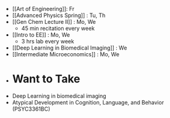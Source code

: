 - [[Art of Engineering]]: Fr
- [[Advanced Physics Spring]] : Tu, Th
- [[Gen Chem Lecture II]] : Mo, We
	- 45 min recitation every week
- [[Intro to EE]] : Mo, We
	- 3 hrs lab every week
- [[Deep Learning in Biomedical Imaging]] : We
- [[Intermediate Microeconomics]] : Mo, We
- # Want to Take
- Deep Learning in biomedical imaging
- Atypical Development in Cognition, Language, and Behavior (PSYC3361BC)